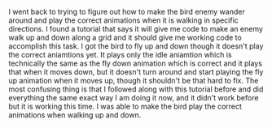 I went back to trying to figure out how to make the bird enemy wander around and play the correct animations when it is walking in specific directions. I found a tutorial that says it will give me code to make an enemy walk up and down along a grid and it should give me working code to accomplish this task. I got the bird to fly up and down though it doesn't play the correct aniamtions yet. It plays only the idle aniamtion which is technically the same as the fly down animation which is correct and it plays that when it moves down, but it doesn't turn around and start playing the fly up animation when it moves up, though it shouldn't be that hard to fix. The most confusing thing is that I followed along with this tutorial before and did everything the same exact way I am doing it now, and it didn't work before but it is working this time. I was able to make the bird play the correct animations when walking up and down. 
